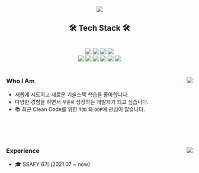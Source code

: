 
<div align="center">
  
<img src="https://capsule-render.vercel.app/api?type=waving&color=auto&height=300&section=header&text=SeoBeen's%20Git%20Hub!!&fontSize=90" />

<h2 align="center"> 🛠️ Tech Stack 🛠️</h2>
  <br/>
  <div align="center">
    <img src="https://img.shields.io/badge/JAVA-007396?style=for-the-badge&logo=java&logoColor=white"> 
    <img src="https://img.shields.io/badge/Spring-6DB33F?style=for-the-badge&logo=Spring&logoColor=white"> 
    <img src="https://img.shields.io/badge/SpringBoot-6DB33F?style=for-the-badge&logo=SpringBoot&logoColor=white">
    <img src="https://img.shields.io/badge/mysql-4479A1?style=for-the-badge&logo=mysql&logoColor=white"> 
    <br/>
    <img src="https://img.shields.io/badge/javascript-F7DF1E?style=for-the-badge&logo=javascript&logoColor=black"> 
    <img src="https://img.shields.io/badge/vue.js-4FC08D?style=for-the-badge&logo=vue.js&logoColor=white">     
    <img src="https://img.shields.io/badge/html-E34F26?style=for-the-badge&logo=html5&logoColor=white"> 
    <img src="https://img.shields.io/badge/css-1572B6?style=for-the-badge&logo=css3&logoColor=white"> 
    <img src="https://img.shields.io/badge/bootstrap-7952B3?style=for-the-badge&logo=bootstrap&logoColor=white"> 
    <img src="https://img.shields.io/badge/github-181717?style=for-the-badge&logo=github&logoColor=white"> 
  </div>
</div>

<br/>

<div>
  <img align='right' src="http://mazassumnida.wtf/api/v2/generate_badge?boj=jya3385">
  
  ### Who I Am

  - 새롭게 시도하고 새로운 기술스택 학습을 좋아합니다.
  - 다양한 경험을 하면서 `꾸준히` 성장하는 개발자가 되고 싶습니다.
  - 📚 최근 Clean Code를 위한 `TDD` 와 `OOP`에 관심이 많습니다.  
   
</div>

<br/>
<br/>
<br/>

<div>  
  <img align='right' src="https://github-readme-stats.vercel.app/api?username=SeoBeen&show_icons=true&theme=vision-friendly-dark">
    
  ### Experience
  - 🎓 SSAFY 6기 (2021.07 ~ now)
  
 </div>
  


<!--
## What I Used Languages
[![Top Langs](https://github-readme-stats.vercel.app/api/top-langs/?username=SeoBeen)](https://github.com/SeoBeen/github-readme-stats)
-->



<!--
**SeoBeen/SeoBeen** is a ✨ _special_ ✨ repository because its `README.md` (this file) appears on your GitHub profile.

Here are some ideas to get you started:

- 🔭 I’m currently working on ...
- 🌱 I’m currently learning ...
- 👯 I’m looking to collaborate on ...
- 🤔 I’m looking for help with ...
- 💬 Ask me about ...
- 📫 How to reach me: ...
- 😄 Pronouns: ...
- ⚡ Fun fact: ...
-->
